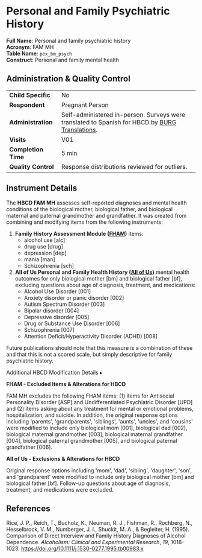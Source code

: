 # Personal and Family Psychiatric History

**Full Name**: Personal and family psychiatric history           
**Acronym**: FAM MH     
**Table Name**: `pex_bm_psych`       
**Construct**: Personal and family mental health

## Administration & Quality Control

<table style="width: 100%; border-collapse: collapse; table-layout: fixed; font-size: 16px;">
<tbody>
<tr><td><b>Child Specific</b></td>
<td>No</td></tr>
<tr><td><b>Respondent</b></td>
<td>Pregnant Person</td></tr>
<tr><td><b>Administration</b></td>
<td style="word-wrap: break-word; white-space: normal;">Self-administered in-person. Surveys were translated to Spanish for HBCD by <a href="https://burgtranslations.com/our-services/">BURG Translations</a>.</td></tr>
<tr><td><b>Visits</b></td>
<td>V01</td></tr>
<tr><td><b>Completion Time</b></td>
<td>5 min</td></tr>
<tr><td><b>Quality Control</b></td>
<td style="word-wrap: break-word; white-space: normal;">Response distributions reviewed for outliers.</td></tr>
</tbody>
</table>

## Instrument Details

The **HBCD FAM MH** assesses self-reported diagnoses and mental health conditions of the biological mother, biological father, and biological maternal and paternal grandmother and grandfather. It was created from combining and modifying items from the following instruments:

1. **Family History Assessment Module ([FHAM](https://arc.psych.wisc.edu/self-report/family-history-assessment-module-fham/))** items:
    - alcohol use [alc]
    - drug use [drug]
    - depression [dep]
    - mania [man]
    - Schizophrenia [sch]
2. **All of Us Personal and Family Health History ([All of Us](https://www.researchallofus.org/wp-content/themes/research-hub-wordpress-theme/media/2023/PaFHH_Survey_English.pdf))** mental health outcomes for only biological mother [bm] and biological father [bf], excluding questions about age of diagnosis, treatment, and medications: 
    - Alcohol Use Disorder [001]
    - Anxiety disorder or panic disorder [002]
    - Autism Spectrum Disorder [003]
    - Bipolar disorder [004]
    - Depressive disorder [005]
    - Drug or Substance Use Disorder [006]
    - Schizophrenia [007]
    - Attention Deficit/Hyperactivity Disorder (ADHD) [008]

Future publications should note that this measure is a combination of these and that this is not a scored scale, but simply descriptive for family psychiatric history.

<div id="table-banner" class="table-banner" onclick="toggleCollapse(this)">
  <span>
    <span class="text">Additional HBCD Modification Details</span>
  </span>
  <span class="notification-arrow">▸</span>
</div>
<div class="closed-collapsible-content">
<p><b>FHAM - Excluded Items & Alterations for HBCD</b></p>
<p>FAM MH excludes the following FHAM items: (1) items for Antisocial Personality Disorder [ASP] and Undifferentiated Psychiatric Disorder [UPD] and (2) items asking about any treatment for mental or emotional problems, hospitalization, and suicide. In addition, the original response options including 'parents', 'grandparents', 'siblings', 'aunts', 'uncles', and 'cousins' were modified to include only biological mom [001], biological dad [002], biological maternal grandmother [003], biological maternal grandfather [004], biological paternal grandmother [005], and biological paternal grandfather [006].</p>
<p><b>All of Us - Exclusions & Alterations for HBCD</b></p>
<p>Original response options including 'mom', 'dad', 'sibling', 'daughter', 'son', and 'grandparent' were modified to include only biological mother [bm] and biological father [bf]. Follow-up questions about age of diagnosis, treatment, and medications were excluded.</p>
</div>

## References
<div class="references">
<p>Rice, J. P., Reich, T., Bucholz, K., Neuman, R. J., Fishman, R., Rochberg, N., Hesselbrock, V. M., Numberger, J. I., Shuckit, M. A., & Begleiter, H. (1995). Comparison of Direct Interview and Family History Diagnoses of Alcohol Dependence.  <em>Alcoholism: Clinical and Experimental Research</em>, <em>19</em>, 1018-1023. <a href="https://doi.org/10.1111/j.1530-0277.1995.tb00983.x">https://doi.org/10.1111/j.1530-0277.1995.tb00983.x</a></p>
</div>
<br>

